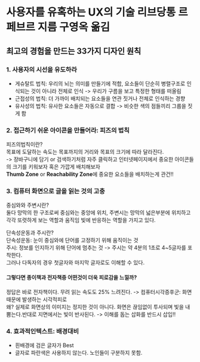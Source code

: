 # 사용자를 유혹하는 UX의 기술 리브당통 르페브르 지름 구영옥 옮김
## 최고의 경험을 만드는 33가지 디자인 원칙

### 1. 사용자의 시선을 유도하라
- 게슈탈트 법칙: 우리의 뇌는 의미를 만들기에 적합, 요소들이 단순히 병렬구조로 인식되는 것이 아니라 전체로 인식 -> 우리가 구름을 보고 특정한 형태를 떠올림
- 근접성의 법칙: 더 가까이 배치되는 요소들을 연관 짓거나 전체로 인식하는 경향
- 유사성의 법칙: 유사한 요소들은 자동으로 결합 -> 비슷한 색의 점들끼리 그룹을 짓게 함

### 2. 접근하기 쉬운 아이콘을 만들어라: 피즈의 법칙
피즈의법칙이란? <br>
목표에 도달하는 속도는 목표까지의 거리와 목표의 크기에 따라 달라진다. <br>
-> 장바구니에 담기 or 검색하기처럼 자주 클릭하고 인터넷페이지에서 중요한 아이콘들의 크기를 키워보자 혹은 가깝게 배치해보자 <br>
**Thumb Zone** or **Reachability Zone**에 중요한 요소들을 배치하는게 관건!!

### 3. 컴퓨터 화면으로 글을 읽는 것의 고충
중심와와 주변시란?<br>
둘다 망막의 한 구조로써 중심와는 중앙에 위치, 주변시는 망막의 넓은부분에 위치하고 각각 또렷하게 보는 역할과 움직임 빛에 반응하는 역할을 가지고 있다.<br>

단속성운동과 주시란?<br>
단속성운동: 눈이 중심와에 단어를 고정하기 위해 움직이는 것<br>
주시: 정보를 인지하기 위해 단어에 멈추는 것 -> 주시는 약 4분의 1초로 4~5글자를 포착한다.<br>
그러나 다독자의 경우 첫글자와 마지막 글자로도 이해할 수 있다.<br>

#### 그렇다면 종이책과 전자책중 어떤것이 더욱 피로감을 느낄까?
정답은 바로 전자책이다. 무려 읽는 속도도 25% 느려진다. -> 컴퓨터시각증후군: 화면때문에 발생하는 시각적피로 <br>
왜? 실제로 화면상의 이미지는 정지한 것이 아니다. 화면은 끊임없이 투사되며 빛을 내뿜는다.반대로 지면에서는 빛이 반사된다. -> 이해를 돕는 삽화를 반드시 삽입!!

### 4. 효과적인텍스트: 배경대비
- 흰배경에 검은 글자가 Best
- 글자로 파란색은 사용하지 않는다. 노인들이 구분하지 못함.


